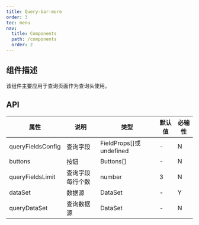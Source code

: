 ```yaml
---
title: Query-bar-more
order: 3
toc: menu
nav:
  title: Components
  path: /components
  order: 2
---
```


## 组件描述

该组件主要应用于查询页面作为查询头使用。

<code src="./demo/QueryBarMoreUse"></code>

## API

| 属性              | 说明             | 类型                     | 默认值 | 必输性 |
| ----------------- | ---------------- | ------------------------ | ------ | ------ |
| queryFieldsConfig | 查询字段         | FieldProps[]或 undefined | -      | N      |
| buttons           | 按钮             | Buttons[]                | -      | N      |
| queryFieldsLimit  | 查询字段每行个数 | number                   | 3      | N      |
| dataSet           | 数据源           | DataSet                  | -      | Y      |
| queryDataSet      | 查询数据源       | DataSet                  | -      | N      |
